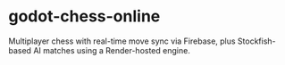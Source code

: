 # godot-chess-online
Multiplayer chess with real-time move sync via Firebase, plus Stockfish-based AI matches using a Render-hosted engine.

